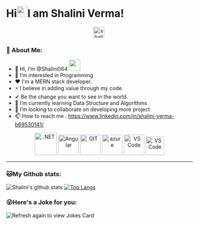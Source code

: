# Hi<img src="https://github.com/TheDudeThatCode/TheDudeThatCode/blob/master/Assets/Hi.gif" width="29px">I am Shalini Verma!
<p align="center"><a href="https://www.linkedin.com/in/shalini-verma-b69530141/" target="blank"><img align="center" src="https://cdn.jsdelivr.net/npm/simple-icons@3.0.1/icons/linkedin.svg" alt="shalini linkedin" height="30" width="30" /></a>&nbsp;</p>

### 🤵 About Me:
- 👋 Hi, I’m @Shalini064 <img src="https://media.giphy.com/media/WUlplcMpOCEmTGBtBW/giphy.gif" width="30">
- 👀 I’m interested in Programming
- ❤  I'm a MERN stack developer.
- ⚡ I believe in adding value through my code.
- ✔ Be the change you want to see in the world.
- 🌱 I’m currently learning Data Structure and Algorithms
- 💞️ I’m looking to collaborate on developing more project
- 📫 How to reach me : https://www.linkedin.com/in/shalini-verma-b69530141/

<p align="center">
      <img src="https://www.vectorlogo.zone/logos/reactjs/reactjs-icon.svg" alt=".NET" width="60" height="60"/> 
      <img src="https://www.vectorlogo.zone/logos/nodejs/nodejs-ar21.svg" alt="Angular" width="55" height="55"/>
      <img src="https://www.vectorlogo.zone/logos/git-scm/git-scm-icon.svg" alt="GIT" width="55" height="55"/> 
      <img src="https://www.vectorlogo.zone/logos/mongodb/mongodb-ar21.svg" alt="azure" width="55" height="55"/> 
      <img src="https://www.vectorlogo.zone/logos/visualstudio_code/visualstudio_code-icon.svg" alt="VS Code" width="55" height="55"/> 
      <img src="https://www.vectorlogo.zone/logos/javascript/javascript-icon.svg" alt="VS Code" width="50" height="50"/> 
</p>

---
### 🐱My Github stats:
![Shalini's github stats](https://github-readme-stats.vercel.app/api?username=shalini064&show_icons=true&title_color=ffc857&icon_color=8ac926&text_color=daf7dc&bg_color=151515&hide=["stars"])
[![Top Langs](https://github-readme-stats.vercel.app/api/top-langs/?username=shalini064&layout=compact&text_color=daf7dc&bg_color=151515)](https://github.com/Shalini064/ShoppinApp/search?l=javascript&type=code)


### 😜Here's a Joke for you:
<img src="https://readme-jokes.vercel.app/api" alt="Refresh again to view Jokes Card" />

<!---
Shalini064/Shalini064 is a ✨ special ✨ repository because its `README.md` (this file) appears on your GitHub profile.
You can click the Preview link to take a look at your changes.
--->


